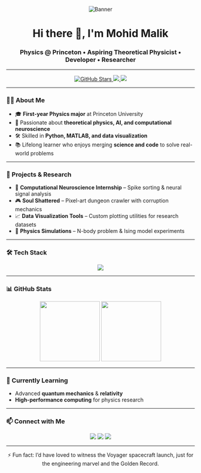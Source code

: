 <!-- Intro Banner -->
<p align="center">
  <img src="https://via.placeholder.com/900x200.png?text=Welcome+to+My+GitHub+Profile" alt="Banner">
</p>

<!-- Greeting -->
<h1 align="center">Hi there 👋, I'm Mohid Malik</h1>
<h3 align="center">Physics @ Princeton • Aspiring Theoretical Physicist • Developer • Researcher</h3>

---

<!-- Badges -->
<p align="center">
  <a href="https://github.com/Sea-farer">
  <a href="https://github.com/Sea-farer?tab=repositories">
    <img src="https://img.shields.io/github/stars/Sea-farer?label=Stars&style=social" alt="GitHub Stars">
  </a>
  <a href="https://linkedin.com/in/mohid-m">
    <img src="https://img.shields.io/badge/-LinkedIn-blue?style=flat-square&logo=Linkedin&logoColor=white">
  </a>
  <a href="mailto:mohid.malik944@gmail.com">
    <img src="https://img.shields.io/badge/Email-D14836?style=flat-square&logo=gmail&logoColor=white">
  </a>
</p>

---

### 🧑‍🔬 About Me
- 🎓 **First-year Physics major** at Princeton University  
- 🧠 Passionate about **theoretical physics, AI, and computational neuroscience**  
- 🛠 Skilled in **Python, MATLAB, and data visualization**  
- 📚 Lifelong learner who enjoys merging **science and code** to solve real-world problems

---

### 🚀 Projects & Research
- 🧪 **Computational Neuroscience Internship** – Spike sorting & neural signal analysis  
- 🎮 **Soul Shattered** – Pixel-art dungeon crawler with corruption mechanics  
- 📈 **Data Visualization Tools** – Custom plotting utilities for research datasets  
- 🔬 **Physics Simulations** – N-body problem & Ising model experiments  

---

### 🛠 Tech Stack
<p align="center">
  <img src="https://skillicons.dev/icons?i=python,matlab,java,cpp,git,github,linux,vscode,figma" />
</p>

---

### 📊 GitHub Stats
<p align="center">
  <img src="https://github-readme-stats.vercel.app/api?username=Sea-farer&show_icons=true&theme=tokyonight" height="160" />
  <img src="https://github-readme-stats.vercel.app/api/top-langs/?username=Sea-farer&layout=compact&theme=tokyonight" height="160" />
</p>

---

### 🌱 Currently Learning
- Advanced **quantum mechanics** & **relativity**
- **High-performance computing** for physics research

---

### 📫 Connect with Me
<p align="center">
  <a href="https://linkedin.com/in/mohid-m"><img src="https://img.shields.io/badge/LinkedIn-%230A66C2.svg?&style=for-the-badge&logo=linkedin&logoColor=white" /></a>
  <a href="mohid.malik944@gmail.com"><img src="https://img.shields.io/badge/Gmail-D14836?style=for-the-badge&logo=gmail&logoColor=white" /></a>
  <a href="https://github.com/Sea-farer"><img src="https://img.shields.io/badge/GitHub-%23121011.svg?&style=for-the-badge&logo=github&logoColor=white" /></a>
</p>

---

<p align="center">
  ⚡ Fun fact: I’d have loved to witness the Voyager spacecraft launch, just for the engineering marvel and the Golden Record.
</p>
